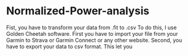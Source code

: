 # Normalized-Power-analysis
Fist, you have to transform your data from .fit to .csv 
To do this, I use Golden Cheetah software. First you have to import your file from your Garmin to Strava or Garmin Connect or any other website.
Second, you have to export your data to csv format. This let you 